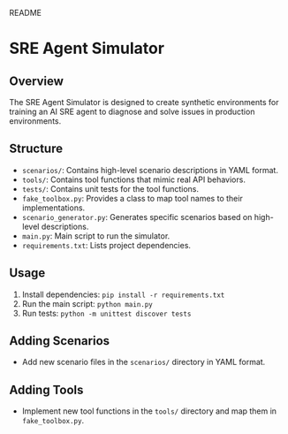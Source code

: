 README
# SRE Agent Simulator

## Overview
The SRE Agent Simulator is designed to create synthetic environments for training an AI SRE agent to diagnose and solve issues in production environments.

## Structure
- `scenarios/`: Contains high-level scenario descriptions in YAML format.
- `tools/`: Contains tool functions that mimic real API behaviors.
- `tests/`: Contains unit tests for the tool functions.
- `fake_toolbox.py`: Provides a class to map tool names to their implementations.
- `scenario_generator.py`: Generates specific scenarios based on high-level descriptions.
- `main.py`: Main script to run the simulator.
- `requirements.txt`: Lists project dependencies.

## Usage
1. Install dependencies: `pip install -r requirements.txt`
2. Run the main script: `python main.py`
3. Run tests: `python -m unittest discover tests`

## Adding Scenarios
- Add new scenario files in the `scenarios/` directory in YAML format.

## Adding Tools
- Implement new tool functions in the `tools/` directory and map them in `fake_toolbox.py`.
